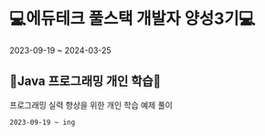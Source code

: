 # 💻에듀테크 풀스택 개발자 양성3기💻
2023-09-19 ~ 2024-03-25


## 🔨Java 프로그래밍 개인 학습🔨

프로그래밍 실력 향상을 위한 개인 학습 예제 풀이

```bash
2023-09-19 ~ ing
```
##
